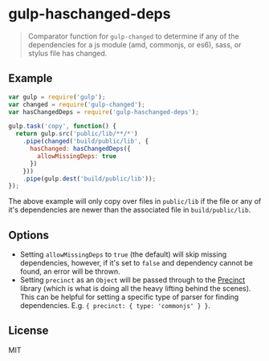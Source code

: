 # gulp-haschanged-deps
> Comparator function for `gulp-changed` to determine if any of the dependencies for a js module (amd, commonjs, or es6), sass, or stylus file has changed.

Example
-------
```js
var gulp = require('gulp');
var changed = require('gulp-changed');
var hasChangedDeps = require('gulp-haschanged-deps');

gulp.task('copy', function() {
  return gulp.src('public/lib/**/*')
    .pipe(changed('build/public/lib', {
      hasChanged: hasChangedDeps({
        allowMissingDeps: true
      })
    }))
    .pipe(gulp.dest('build/public/lib'));
});
```

The above example will only copy over files in `public/lib` if the file or any of it's dependencies are newer than the associated file in `build/public/lib`.

Options
-------
* Setting `allowMissingDeps` to `true` (the default) will skip missing dependencies, however, if it's set to `false` and dependency cannot be found, an error will be thrown.
* Setting `precinct` as an `Object` will be passed through to the [Precinct](https://github.com/dependents/node-precinct) library (which is what is doing all the heavy lifting behind the scenes). This can be helpful for setting a specific type of parser for finding dependencies. E.g. `{ precinct: { type: 'commonjs' } }`.

License
-------
MIT